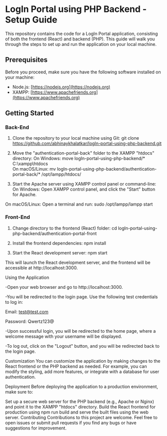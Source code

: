 # LogIn Portal using PHP Backend - Setup Guide

This repository contains the code for a LogIn Portal application, consisting of both the frontend (React) and backend (PHP). This guide will walk you through the steps to set up and run the application on your local machine.

## Prerequisites
Before you proceed, make sure you have the following software installed on your machine:

- Node.js: [https://nodejs.org](https://nodejs.org)
- XAMPP: [https://www.apachefriends.org](https://www.apachefriends.org)

## Getting Started
### Back-End
1. Clone the repository to your local machine using Git:
git clone https://github.com/abhinaykhalatkar/logIn-portal-using-php-backend.git

2. Move the "authentication-portal-back" folder to the XAMPP "htdocs" directory:
On Windows:
move logIn-portal-using-php-backend/* C:\xampp\htdocs\
On macOS/Linux:
mv logIn-portal-using-php-backend/authentication-portal-back/* /opt/lampp/htdocs/

3. Start the Apache server using XAMPP control panel or command-line:
On Windows: Open XAMPP control panel, and click the "Start" button for Apache.

On macOS/Linux: Open a terminal and run:
sudo /opt/lampp/lampp start

### Front-End

1. Change directory to the frontend (React) folder:
   cd logIn-portal-using-php-backend/authentication-portal-front
   
2. Install the frontend dependencies:
   npm install
   
3. Start the React development server:
   npm start


This will launch the React development server, and the frontend will be accessible at http://localhost:3000.

Using the Application

-Open your web browser and go to http://localhost:3000.

-You will be redirected to the login page. Use the following test credentials to log in:

  Email: test@test.com
  
  Password: Qwertz123@
  
-Upon successful login, you will be redirected to the home page, where a welcome message with your username will be displayed.

-To log out, click on the "Logout" button, and you will be redirected back to the login page.

Customization
You can customize the application by making changes to the React frontend or the PHP backend as needed. For example, you can modify the styling, add more features, or integrate with a database for user authentication.

Deployment
Before deploying the application to a production environment, make sure to:

Set up a secure web server for the PHP backend (e.g., Apache or Nginx) and point it to the XAMPP "htdocs" directory.
Build the React frontend for production using npm run build and serve the built files using the web server.
Contributing
Contributions to this project are welcome. Feel free to open issues or submit pull requests if you find any bugs or have suggestions for improvement.
